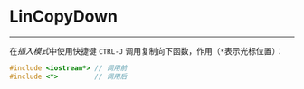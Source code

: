 # LinCopyDown

---

在*插入模式*中使用快捷键 `CTRL-J` 调用复制向下函数，作用（`*`表示光标位置）：

```cpp
#include <iostream*> // 调用前
#include <*>         // 调用后
```
